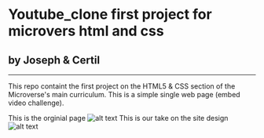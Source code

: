 # Youtube_clone first project for microvers html and css
## by Joseph & Certil

---

This repo containt the first project on the HTML5 & CSS section of the Microverse's main curriculum.
This is a simple single web page (embed video challenge).

This is the orginial page
![alt text](https://i.imgur.com/NOPvr8X.png "Logo Title Text 1")
This is our take on the site design
![alt text](https://i.imgur.com/ptFMe2p.png "Logo Title Text 1")
